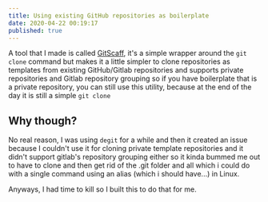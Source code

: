 ```yaml
---
title: Using existing GitHub repositories as boilerplate
date: 2020-04-22 00:19:17
published: true
---
```


A tool that I made is called
[GitScaff](https://github.com/barelyhuman/gitscaff), it's a simple wrapper
around the `git clone` command but makes it a little simpler to clone
repositories as templates from existing GitHub/Gitlab repositories and supports
private repositories and Gitlab repository grouping so if you have boilerplate
that is a private repository, you can still use this utility, because at the end
of the day it is still a simple `git clone`

## Why though?

No real reason, I was using `degit` for a while and then it created an issue
because I couldn't use it for cloning private template repositories and it
didn't support gitlab's repository grouping either so it kinda bummed me out to
have to clone and then get rid of the .git folder and all which i could do with
a single command using an alias (which i should have...) in Linux.

Anyways, I had time to kill so I built this to do that for me.
